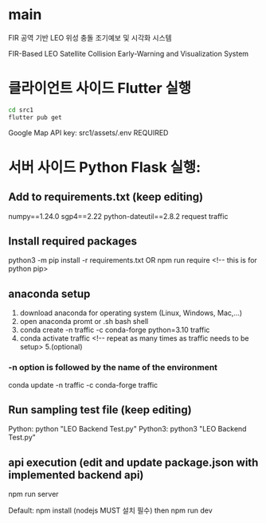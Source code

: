 # main
FIR 공역 기반 LEO 위성 충돌 조기예보 및 시각화 시스템

FIR-Based LEO Satellite Collision Early-Warning and Visualization System

# 클라이언트 사이드 Flutter 실행 

```bash
cd src1
flutter pub get
```
Google Map API key: src1/assets/.env REQUIRED

# 서버 사이드 Python Flask 실행:
## Add to requirements.txt (keep editing)
numpy==1.24.0 
sgp4==2.22 
python-dateutil==2.8.2
request
traffic

## Install required packages
python3 -m pip install -r requirements.txt
OR npm run require <!-- this is for python pip>

## anaconda setup
1. download anaconda for operating system (Linux, Windows, Mac,...)
2. open anaconda promt or .sh bash shell
3. conda create -n traffic -c conda-forge python=3.10 traffic
4. conda activate traffic <!-- repeat as many times as traffic needs to be setup>
5.(optional) 
### -n option is followed by the name of the environment
conda update -n traffic -c conda-forge traffic

## Run sampling test file (keep editing)
Python: python "LEO Backend Test.py" 
Python3: python3 "LEO Backend Test.py"

## api execution (edit and update package.json with implemented backend api)
npm run server

Default: npm install (nodejs MUST 설치 필수) then npm run dev
